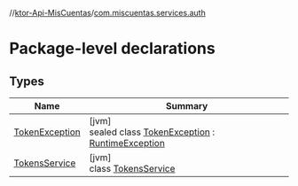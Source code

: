 //[ktor-Api-MisCuentas](../../index.md)/[com.miscuentas.services.auth](index.md)

# Package-level declarations

## Types

| Name | Summary |
|---|---|
| [TokenException](-token-exception/index.md) | [jvm]<br>sealed class [TokenException](-token-exception/index.md) : [RuntimeException](https://docs.oracle.com/javase/8/docs/api/java/lang/RuntimeException.html) |
| [TokensService](-tokens-service/index.md) | [jvm]<br>class [TokensService](-tokens-service/index.md) |
